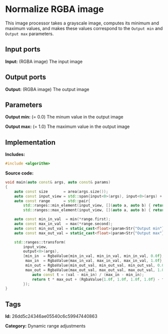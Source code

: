 # Normalize RGBA image

This image processor takes a grayscale image, computes its minimum and maximum values, and makes these values correspond to the `Output min` and `Output max` parameters.

## Input ports

__Input:__ (RGBA image) The input image

## Output ports

__Output:__ (RGBA image) The output image

## Parameters

__Output min:__ (= 0.0) The minum value in the output image

__Output max:__ (= 1.0) The maximum value in the output image

## Implementation

__Includes:__ 

```c++
#include <algorithm>
```

__Source code:__ 

```c++
void main(auto const& args, auto const& params)
{
	auto const size       = area(args.size());
	auto const input_view = std::span{input<0>(args), input<0>(args) + size};
	auto const range      = std::pair{
        std::ranges::min_element(input_view, [](auto a, auto b) { return min(a) < min(b); }),
        std::ranges::max_element(input_view, [](auto a, auto b) { return max(a) < max(b); })};

	auto const min_in_val  = min(*range.first);
	auto const max_in_val  = max(*range.second);
	auto const min_out_val = static_cast<float>(param<Str{"Output min"}>(params).value());
	auto const max_out_val = static_cast<float>(param<Str{"Output max"}>(params).value());

	std::ranges::transform(
	    input_view,
	    output<0>(args),
	    [min_in  = RgbaValue{min_in_val, min_in_val, min_in_val, 0.0f},
	     max_in  = RgbaValue{max_in_val, max_in_val, max_in_val, 1.0f},
	     min_out = RgbaValue{min_out_val, min_out_val, min_out_val, 0.0f},
	     max_out = RgbaValue{max_out_val, max_out_val, max_out_val, 1.0f}](auto val) {
		    auto const t = (val - min_in) / (max_in - min_in);
		    return t * max_out + (RgbaValue{1.0f, 1.0f, 1.0f, 1.0f} - t) * min_out;
	    });
}
```

## Tags

__Id:__ 26dd5c24346ae05540c6c59947440863

__Category:__ Dynamic range adjustments